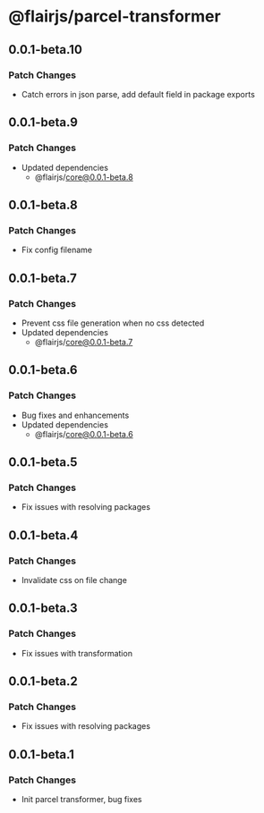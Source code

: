 # @flairjs/parcel-transformer

## 0.0.1-beta.10

### Patch Changes

- Catch errors in json parse, add default field in package exports

## 0.0.1-beta.9

### Patch Changes

- Updated dependencies
  - @flairjs/core@0.0.1-beta.8

## 0.0.1-beta.8

### Patch Changes

- Fix config filename

## 0.0.1-beta.7

### Patch Changes

- Prevent css file generation when no css detected
- Updated dependencies
  - @flairjs/core@0.0.1-beta.7

## 0.0.1-beta.6

### Patch Changes

- Bug fixes and enhancements
- Updated dependencies
  - @flairjs/core@0.0.1-beta.6

## 0.0.1-beta.5

### Patch Changes

- Fix issues with resolving packages

## 0.0.1-beta.4

### Patch Changes

- Invalidate css on file change

## 0.0.1-beta.3

### Patch Changes

- Fix issues with transformation

## 0.0.1-beta.2

### Patch Changes

- Fix issues with resolving packages

## 0.0.1-beta.1

### Patch Changes

- Init parcel transformer, bug fixes
